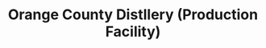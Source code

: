 ---
title: "Orange County Distllery (Production Facility)"
url: /goshen/orange-county-distllery-production-facility/
shop: alcohol
---